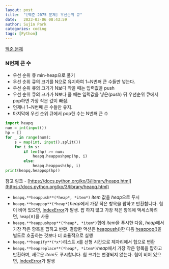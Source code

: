 ```yaml
---
layout: post
title:  "[백준-2075 문제] 우선순위 큐"
date:   2023-03-06 08:43:59
author: Sujin Park
categories: coding
tags: [Python]
---
```


[백준 문제](https://www.notion.so/2075-555f799a39ae49a4972c2d87269905ee)

### N번째 큰 수

- 우선 순위 큐 min-heap으로 풀기
- 우선 순위 큐의 크기를 N으로 유지하여 1~N번째 큰 수들만 넣는다.
- 우선 순위 큐의 크기가 N보다 작을 때는 입력값을 push
- 우선 순위 큐의 크가가 N보다 클 때는 입력값을 넣은(push) 뒤 우선순위 큐에서 pop하면 가장 작은 값이 빠짐.
- 언제나 1~N번째 큰 수들만 유지.
- 마지막에 우선 순위 큐에서 pop한 수는 N번째 큰 수

```python
import heapq
num = int(input())
hp = []
for _ in range(num):
    s = map(int, input().split())
    for i in s:
        if len(hp) >= num:
            heapq.heappushpop(hp, i)
        else:
            heapq.heappush(hp, i)
print(heapq.heappop(hp))
```

참고 링크 - [https://docs.python.org/ko/3/library/heapq.html](https://docs.python.org/ko/3/library/heapq.html)

- `heapq.**heappush**(*heap*, *item*)` *item* 값을 *heap*으로 푸시
- `heapq.**heappop**(*heap*)`*heap*에서 가장 작은 항목을 팝하고 반환합니다. 힙이 비어 있으면, [IndexError](https://docs.python.org/ko/3/library/exceptions.html#IndexError)가 발생. 팝 하지 않고 가장 작은 항목에 액세스하려면, `heap[0]`을 사용
- `heapq.**heappushpop**(*heap*, *item*)`힙에 *item*을 푸시한 다음, *heap*에서 가장 작은 항목을 팝하고 반환. 결합한 액션은 [heappush()](https://docs.python.org/ko/3/library/heapq.html#heapq.heappush)한 다음 [heappop()](https://docs.python.org/ko/3/library/heapq.html#heapq.heappop)을 별도로 호출하는 것보다 더 효율적으로 실행
- `heapq.**heapify**(*x*)`리스트 *x*를 선형 시간으로 제자리에서 힙으로 변환
- `heapq.**heapreplace**(*heap*, *item*)`*heap*에서 가장 작은 항목을 팝하고 반환하며, 새로운 *item*도 푸시합니다. 힙 크기는 변경되지 않는다. 힙이 비어 있으면, [IndexError](https://docs.python.org/ko/3/library/exceptions.html#IndexError)가 발생